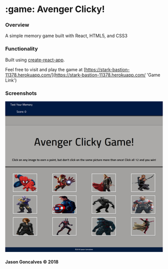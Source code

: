 # :game: Avenger Clicky!


### Overview
A simple memory game built with React, HTML5, and CSS3

### Functionality
Built using [create-react-app](https://github.com/facebook/create-react-app 'create-react-app').

Feel free to visit and play the game at [https://stark-bastion-11378.herokuapp.com/](https://stark-bastion-11378.herokuapp.com/ 'Game Link')

### Screenshots
![Basic](images/screenshot.png)

#### Jason Goncalves &copy; 2018
